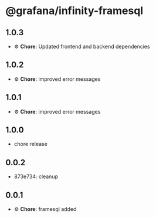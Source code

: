 # @grafana/infinity-framesql

## 1.0.3

- ⚙️ **Chore**: Updated frontend and backend dependencies

## 1.0.2

- ⚙️ **Chore**: improved error messages

## 1.0.1

- ⚙️ **Chore**: improved error messages

## 1.0.0

- chore release

## 0.0.2

- 873e734: cleanup

## 0.0.1

- ⚙️ **Chore**: framesql added
